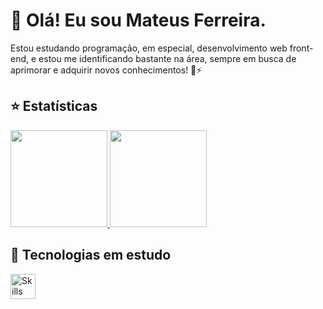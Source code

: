 <div>
	<h1>👋 Olá! Eu sou Mateus Ferreira.</h1>
	<p>Estou estudando programação, em especial, desenvolvimento web front-end, e estou me identificando bastante na área, sempre em busca de aprimorar e adquirir novos conhecimentos! 🤩⚡</p>
</div>

<div>
	<h2>⭐ Estatísticas</h2>
	<a href="https://github.com/Mateus-53">
		<img height="155em" src="https://github-readme-stats.vercel.app/api?username=Mateus-53&show_icons=true&theme=great-gatsby&include_all_commits=true&count_private=true" />
		<img height="155em" src="https://github-readme-stats.vercel.app/api/top-langs/?username=Mateus-53&layout=compact&langs_count=7&theme=great-gatsby" />
	</a>
</div>

<div>
	<h2>🎯 Tecnologias em estudo</h2>
  <img height="40em" src="https://skills.thijs.gg/icons?i=html,css,scss,js,php,git" alt="Skills Icons" >
</div>

